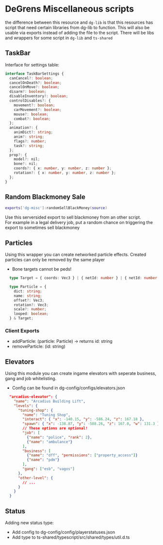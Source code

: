 # DeGrens Miscellaneous scripts

the difference between this resource and `dg-lib` is that this resources has
script that need certain libraries from dg-lib to function. This will also be usable
via exports instead of adding the file to the script. There will be libs and wrappers
for some script in `dg-lib` and `ts-shared`

## TaskBar

Interface for settings table:

```typescript
interface TaskBarSettings {
  canCancel?: boolean;
  cancelOnDeath?: boolean;
  cancelOnMove?: boolean;
  disarm?: boolean;
  disableInventory?: boolean;
  controlDisables?: {
    movement?: boolean;
    carMovement?: boolean;
    mouse?: boolean;
    combat?: boolean;
  };
  animation?: {
    animDict?: string;
    anim?: string;
    flags?: number;
    task?: string;
  };
  prop?: {
    model?: nil;
    bone?: nil;
    coords?: { x: number, y: number, z: number };
    rotation?: { x: number, y: number, z: number };
  };
}
```

## Random Blackmoney Sale
```lua
exports['dg-misc']:randomSellBlackMoney(source)
```

Use this serversided export to sell blackmoney from an other script.  
For example in a legal delivery job, put a random chance on triggering the export to sometimes sell blackmoney 

## Particles
Using this wrapper you can create networked particle effects. Created particles can only be removed by the same player
- Bone targets cannot be peds!

```ts
  type Target = { coords: Vec3 } | { netId: number } | { netId: number; boneName: string };

  type Particle = {
    dict: string;
    name: string;
    offset?: Vec3;
    rotation?: Vec3;
    scale?: number;
    looped: boolean;
  } & Target;
```

### Client Exports
- addParticle: (particle: Particle) -> returns id: string
- removeParticle: (id: string)

## Elevators
Using this module you can create ingame elevators with seperate business, gang and job whitelisting.
- Config can be found in dg-config/configs/elevators.json
```json
  "arcadius-elevator": {
    "name": "Arcadius Building Lift",
    "levels": {
      "tuning-shop": {
        "name": "Tuning Shop",
        "interact": { "x": -140.15, "y": -586.24, "z": 167.18 },
        "spawn": { "x": -138.87, "y": -588.26, "z": 167.0, "w": 131.3 },
        // These options are optional!
        "job": [
          {"name": "police", "rank": 2}, 
          {"name": "ambulance"}
        ],
        "business": [
          {"name": "dff", "permissions": ["property_access"]}
          {"name": "pdm"}
        ],
        "gang": ["esb", "vagos"]
      },
      "other-level": {
        // ...
      }
    }
  }
```

## Status
Adding new status type:
- Add config to dg-config/config/playerstatuses.json
- Add type to ts-shared/typescript/src/shared/types/util.d.ts

